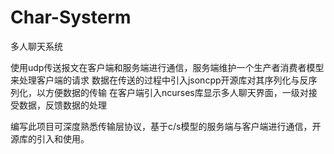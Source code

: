 # Char-Systerm
多人聊天系统

使用udp传送报文在客户端和服务端进行通信，服务端维护一个生产者消费者模型来处理客户端的请求
数据在传送的过程中引入jsoncpp开源库对其序列化与反序列化，以方便数据的传输
在客户端引入ncurses库显示多人聊天界面，一级对接受数据，反馈数据的处理

编写此项目可深度熟悉传输层协议，基于c/s模型的服务端与客户端进行通信，开源库的引入和使用。

